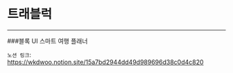 # 트래블럭

---

###블록 UI 스마트 여행 플래너 



`노션 링크`: https://wkdwoo.notion.site/15a7bd2944dd49d989696d38c0d4c820